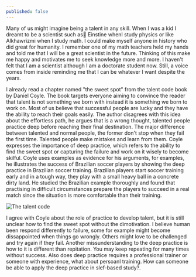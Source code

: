 ```yaml
---
published: false
---
```

Many of us might imagine being a talent in any skill. When I was a kid I dreamt to be a scientist such as ُEinstine whenI study physics or like Alkhawrizmi when I study math. I could make myself anyone in history who did great for humanity. I remember one of my math teachers held my hands and told me that I will be a great scientist in the future. Thinking of this make me happy and motivates me to seek knowledge more and more. I haven't felt that I am a scientist although I am a doctorate student now. Still, a voice comes from inside reminding me that I can be whatever I want despite the years. 

I already read a chapter named "the sweet spot" from the talent code book by Daniel Coyle. The book targets everyone aiming to convince the reader that talent is not something we born with instead it is something we born to work on. Most of us believe that successful people are lucky and they have the ability to reach their goals easily. The author disagrees with this idea about the effortless path, he argues that is a wrong thought, talented people practice deep before reaching their final destination. The major difference between talented and normal people, the former don't stop when they fail the first time. Talented people make mistakes and learn from them. Coyle expresses the importance of deep practice, which refers to the ability to find the sweet spot or capturing the failure and work on it wisely to become skilful.
Coyle uses examples as evidence for his arguments, for examples, he illustrates the success of Brazilian soccer players by showing the deep practice in Brazilian soccer training. Brazilian players start soccer training early and in a tough way, they play with a small heavy ball in a concrete dirty land. He studied the Brazilian example thoroughly and found that practising in difficult circumstances prepare the players to succeed in a real match since the situation is more comfortable than their training.


![The talent code](https://www.google.com/url?sa=i&url=https%3A%2F%2Fwww.amazon.com%2FTalent-Code-Greatness-Born-Grown%2Fdp%2F055380684X&psig=AOvVaw1MMoqa3-ayKwREVct_nRBL&ust=1615830510101000&source=images&cd=vfe&ved=0CAIQjRxqFwoTCKCW_vKrsO8CFQAAAAAdAAAAABAD)

I agree with Coyle about the role of practice to develop talent, but it is still unclear how to find the sweet spot without the dimotivation. I believe human been respond differently to failure, some for example might become dissappointed when things go wrongly. Others might love to be challenged and try again if they fail. Another missunderstanding to the deep practice is how to it is different than repitation. You may keep repeating for many times without success. Also does deep practice requires a professional trainer or someone with experience, what about persoanl training. How can someone be able to apply the deep practice in slef-based study?.